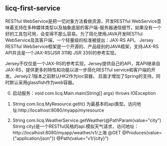 ## licq-first-service
RESTful WebService是把一切对象方法看做资源，开发RESTful WebService意味着支持在多种媒体类型以及抽象底层的客户端-服务器通信细节，如果没有一个好的工具包可用，会变得不那么容易。为了简化使用JAVA开发RESTful WebService及其客户端，一个轻量级的标准被提出：JAX-RS API。
Jersey RESTful WebService框架是一个开源的、产品级别的JAVA框架，支持JAX-RS API并且是一个JAX-RS(JSR 311和 JSR 339)的参考实现。

Jersey不仅仅是一个JAX-RS的参考实现，Jersey提供自己的API，其API继承自JAX-RS，提供更多的特性和功能以进一步简化RESTful service和客户端的开发。Jersey2.1版本之前默认HK2作为Ioc容器， 后面才增加了Spring的支持。同时默认采用glassfish作为web容器。

0. 启动服务：void com.licq.Main.main(String[] args) throws IOException

1. String com.licq.MyResource.getIt() 为最基本的api类型。访问地址:http://localhost:8080/myapp/myresource

2. String com.licq.WeatherService.getWeather(@PathParam(value="city") String city)是一个RESTful风格的api.模拟天气请求，访问地址：http://localhost:8080/myapp/weather/v1/上海
@GET
@Produces(value={"application/json"})
@Path(value="v1/{city}")